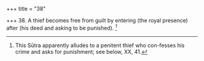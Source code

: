 +++
title = "38"

+++
38. A thief becomes free from guilt by entering (the royal presence) after (his deed and asking to be punished). [^25] 


[^25]:  This Sūtra apparently alludes to a penitent thief who con-fesses his crime and asks for punishment; see below, XX, 41.
